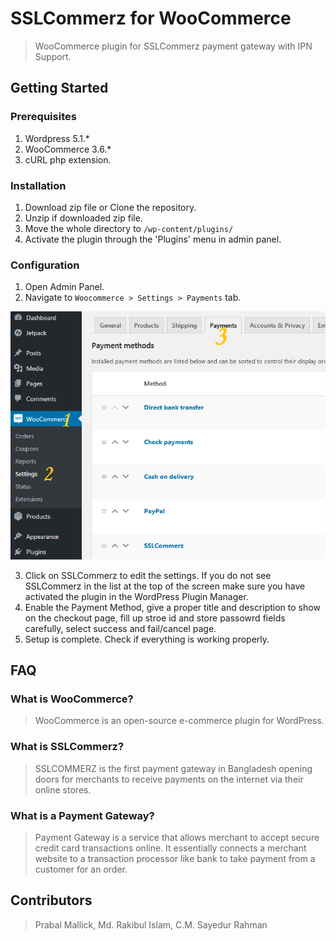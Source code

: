 # SSLCommerz for WooCommerce

> WooCommerce plugin for SSLCommerz payment gateway with IPN Support.

## Getting Started

### Prerequisites

1. Wordpress 5.1.*
2. WooCommerce 3.6.*
3. cURL php extension.

### Installation

1. Download zip file or Clone the repository.
2. Unzip if downloaded zip file.
3. Move the whole directory to ```/wp-content/plugins/```
4. Activate the plugin through the 'Plugins' menu in admin panel.

### Configuration

1. Open Admin Panel.
2. Navigate to ```Woocommerce > Settings > Payments``` tab.

![Payments Menu](images/config1.png)

3. Click on SSLCommerz to edit the settings. If you do not see SSLCommerz in the list at the top of the screen make sure you have activated the plugin in the WordPress Plugin Manager.
4. Enable the Payment Method, give a proper title and description to show on the checkout page,  fill up stroe id and store passowrd fields carefully, select success and fail/cancel page.
5. Setup is complete. Check if everything is working properly.


## FAQ

### What is WooCommerce?
> WooCommerce is an open-source e-commerce plugin for WordPress. 

### What is SSLCommerz?
> SSLCOMMERZ is the first payment gateway in Bangladesh opening doors for merchants to receive payments on the internet via their online stores.

### What is a Payment Gateway?
> Payment Gateway is a service that allows merchant to accept secure credit card transactions online. It essentially connects a merchant website to a transaction processor like bank to take payment from a customer for an order.


## Contributors
> Prabal Mallick,
> Md. Rakibul Islam,
> C.M. Sayedur Rahman
